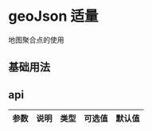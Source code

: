 # geoJson 适量

地图聚合点的使用

## 基础用法

<demo src="./src/base.vue" title="本地json" ></demo>

<demo src="./src/dome2.vue" title="线上url" ></demo>

## api

| 参数 | 说明 | 类型 | 可选值 | 默认值 |
| ---- | ---- | ---- | ------ | ------ |
